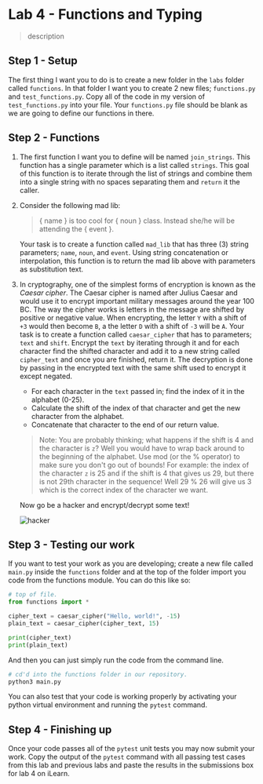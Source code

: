 # Lab 4 - Functions and Typing

> description

## Step 1 - Setup

The first thing I want you to do is to create a new folder in the `labs` folder called `functions`. In that folder I want you to create 2 new files; `functions.py` and `test_functions.py`. Copy all of the code in my version of `test_functions.py` into your file. Your `functions.py` file should be blank as we are going to define our functions in there.

## Step 2 - Functions

1. The first function I want you to define will be named `join_strings`. This function has a single parameter which is a list called `strings`. This goal of this function is to iterate through the list of strings and combine them into a single string with no spaces separating them and `return` it the caller.

2. Consider the following mad lib:

   > { name } is too cool for { noun } class. Instead she/he will be attending the { event }.

   Your task is to create a function called `mad_lib` that has three (3) string parameters; `name`, `noun`, and `event`. Using string concatenation or interpolation, this function is to return the mad lib above with parameters as substitution text.

3. In cryptography, one of the simplest forms of encryption is known as the _Caesar cipher_. The Caesar cipher is named after Julius Caesar and would use it to encrypt important military messages around the year 100 BC. The way the cipher works is letters in the message are shifted by positive or negative value. When encrypting, the letter `Y` with a shift of `+3` would then become `B`, a the letter `D` with a shift of `-3` will be `A`. Your task is to create a function called `caesar_cipher` that has to parameters; `text` and `shift`. Encrypt the `text` by iterating through it and for each character find the shifted character and add it to a new string called `cipher_text` and once you are finished, return it. The decryption is done by passing in the encrypted text with the same shift used to encrypt it except negated.

   - For each character in the `text` passed in; find the index of it in the alphabet (0-25).
   - Calculate the shift of the index of that character and get the new character from the alphabet.
   - Concatenate that character to the end of our return value.

   > Note: You are probably thinking; what happens if the shift is 4 and the character is `z`? Well you would have to wrap back around to the beginning of the alphabet. Use mod (or the % operator) to make sure you don't go out of bounds! For example: the index of the character `z` is 25 and if the shift is 4 that gives us 29, but there is not 29th character in the sequence! Well 29 % 26 will give us 3 which is the correct index of the character we want.

   Now go be a hacker and encrypt/decrypt some text!

   ![hacker](https://i.imgflip.com/49h71v.png?a465168)

## Step 3 - Testing our work

If you want to test your work as you are developing; create a new file called `main.py` inside the `functions` folder and at the top of the folder import you code from the functions module. You can do this like so:

```py
# top of file.
from functions import *

cipher_text = caesar_cipher("Hello, world!", -15)
plain_text = caesar_cipher(cipher_text, 15)

print(cipher_text)
print(plain_text)
```

And then you can just simply run the code from the command line.

```sh
# cd'd into the functions folder in our repository.
python3 main.py
```

You can also test that your code is working properly by activating your python virtual environment and running the `pytest` command.

## Step 4 - Finishing up

Once your code passes all of the `pytest` unit tests you may now submit your work. Copy the output of the `pytest` command with all passing test cases from this lab and previous labs and paste the results in the submissions box for lab 4 on iLearn.
